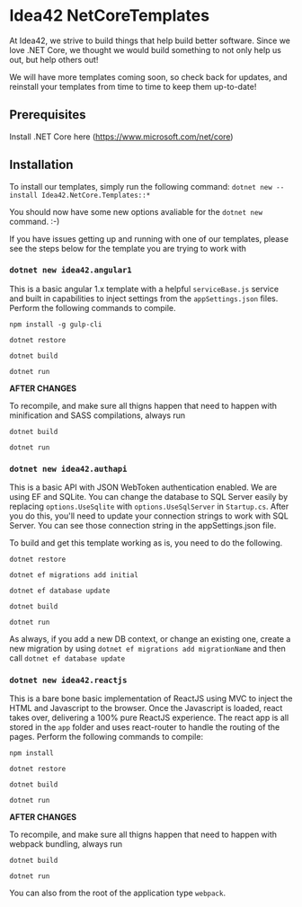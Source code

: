 # Idea42 NetCoreTemplates
At Idea42, we strive to build things that help build better software. Since we love .NET Core, we thought we would build something to not only help us out, but help others out!

We will have more templates coming soon, so check back for updates, and reinstall your templates from time to time to keep them up-to-date!

## Prerequisites
Install .NET Core here (https://www.microsoft.com/net/core)

## Installation
To install our templates, simply run the following command:
`dotnet new --install Idea42.NetCore.Templates::*`

You should now have some new options avaliable for the `dotnet new` command. :-)

If you have issues getting up and running with one of our templates, please see the steps below for the template you are trying to work with

### `dotnet new idea42.angular1`
This is a basic angular 1.x template with a helpful `serviceBase.js` service and built in capabilities to inject settings from the `appSettings.json` files. Perform the following commands to compile. 

`npm install -g gulp-cli`

`dotnet restore`

`dotnet build`

`dotnet run`

**AFTER CHANGES**

To recompile, and make sure all thigns happen that need to happen with minification and SASS compilations, always run

`dotnet build`

`dotnet run`

### `dotnet new idea42.authapi`
This is a basic API with JSON WebToken authentication enabled. We are using EF and SQLite. You can change the database to SQL Server easily by replacing `options.UseSqlite` with `options.UseSqlServer` in `Startup.cs`. After you do this, you'll need to update your connection strings to work with SQL Server. You can see those connection string in the appSettings.json file. 

To build and get this template working as is, you need to do the following. 

`dotnet restore`

`dotnet ef migrations add initial`

`dotnet ef database update`

`dotnet build`

`dotnet run`

As always, if you add a new DB context, or change an existing one, create a new migration by using `dotnet ef migrations add migrationName` and then call `dotnet ef database update`

### `dotnet new idea42.reactjs`
This is a bare bone basic implementation of ReactJS using MVC to inject the HTML and Javascript to the browser. Once the Javascript is loaded, react takes over, delivering a 100% pure ReactJS experience. The react app is all stored in the `app` folder and uses react-router to handle the routing of the pages. Perform the following commands to compile:

`npm install`

`dotnet restore`

`dotnet build`

`dotnet run`

**AFTER CHANGES**

To recompile, and make sure all thigns happen that need to happen with webpack bundling, always run

`dotnet build`

`dotnet run`

You can also from the root of the application type `webpack`. 